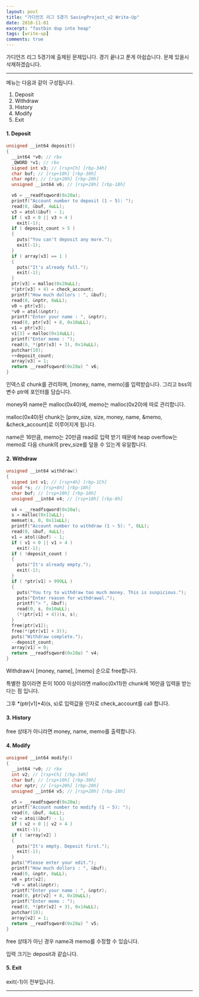```yaml
---
layout: post
title: "가디언즈 리그 5경기 SavingProject_v2 Write-Up"
date: 2018-11-01
excerpt: "fastbin dup into heap"
tags: [write-up]
comments: true
---
```

가디언즈 리그 5경기에 출제된 문제입니다. 경기 끝나고 푼게 아쉽습니다. 문제 있을시 삭제하겠습니다.
* * *
메뉴는 다음과 같이 구성됩니다.
1. Deposit
2. Withdraw
3. History
4. Modify
5. Exit

#### 1. Deposit
```c
unsigned __int64 deposit()
{
  __int64 *v0; // rbx
  _QWORD *v1; // rbx
  signed int v3; // [rsp+Ch] [rbp-34h]
  char buf; // [rsp+10h] [rbp-30h]
  char nptr; // [rsp+20h] [rbp-20h]
  unsigned __int64 v6; // [rsp+28h] [rbp-18h]

  v6 = __readfsqword(0x28u);
  printf("Account number to deposit (1 ~ 5): ");
  read(0, &buf, 4uLL);
  v3 = atol(&buf) - 1;
  if ( v3 < 0 || v3 > 4 )
    exit(-1);
  if ( deposit_count > 5 )
  {
    puts("You can't deposit any more.");
    exit(-1);
  }
  if ( array[v3] == 1 )
  {
    puts("It's already full.");
    exit(-1);
  }
  ptr[v3] = malloc(0x28uLL);
  *(ptr[v3] + 4) = check_account;
  printf("How much dollors : ", &buf);
  read(0, &nptr, 8uLL);
  v0 = ptr[v3];
  *v0 = atol(&nptr);
  printf("Enter your name : ", &nptr);
  read(0, ptr[v3] + 8, 0x10uLL);
  v1 = ptr[v3];
  v1[3] = malloc(0x14uLL);
  printf("Enter memo : ");
  read(0, *(ptr[v3] + 3), 0x14uLL);
  putchar(10);
  ++deposit_count;
  array[v3] = 1;
  return __readfsqword(0x28u) ^ v6;
}
```
인덱스로 chunk를 관리하며, [money, name, memo]를 입력받습니다. 그리고 bss의 변수 ptr에 포인터를 담습니다.

money와 name은 malloc(0x40)에, memo는 malloc(0x20)에 따로 관리합니다.

malloc(0x40)된 chunk는 [prev_size, size, money, name, &memo, &check_account]로 이루어지게 됩니다.

name은 16만큼, memo는 20만큼 read로 입력 받기 때문에 heap overflow는 memo로 다음 chunk의 prev_size를 덮을 수 있는게 유일합니다.

#### 2. Withdraw
```c
unsigned __int64 withdraw()
{
  signed int v1; // [rsp+4h] [rbp-1Ch]
  void *s; // [rsp+8h] [rbp-18h]
  char buf; // [rsp+10h] [rbp-10h]
  unsigned __int64 v4; // [rsp+18h] [rbp-8h]

  v4 = __readfsqword(0x28u);
  s = malloc(0x11uLL);
  memset(s, 0, 0x11uLL);
  printf("Account number to withdraw (1 ~ 5): ", 0LL);
  read(0, &buf, 4uLL);
  v1 = atol(&buf) - 1;
  if ( v1 < 0 || v1 > 4 )
    exit(-1);
  if ( !deposit_count )
  {
    puts("It's already empty.");
    exit(-1);
  }
  if ( *ptr[v1] > 999LL )
  {
    puts("You try to withdraw too much money. This is suspicious.");
    puts("Enter reason for withdrawal.");
    printf("> ", &buf);
    read(0, s, 0x10uLL);
    (*(ptr[v1] + 4))(s, s);
  }
  free(ptr[v1]);
  free(*(ptr[v1] + 3));
  puts("Withdraw complete.");
  --deposit_count;
  array[v1] = 0;
  return __readfsqword(0x28u) ^ v4;
}
```
Withdraw시 [money, name], [memo] 순으로 free합니다.

특별한 점이라면 돈이 1000 이상이라면 malloc(0x11)한 chunk에 16만큼 입력을 받는다는 점 입니다.

그후 *(ptr[v1]+4)(s, s)로 입력값을 인자로 check_account를 call 합니다.

#### 3. History
free 상태가 아니라면 money, name, memo를 출력합니다.

#### 4. Modify
```c
unsigned __int64 modify()
{
  __int64 *v0; // rbx
  int v2; // [rsp+Ch] [rbp-34h]
  char buf; // [rsp+10h] [rbp-30h]
  char nptr; // [rsp+20h] [rbp-20h]
  unsigned __int64 v5; // [rsp+28h] [rbp-18h]

  v5 = __readfsqword(0x28u);
  printf("Account number to modify (1 ~ 5): ");
  read(0, &buf, 4uLL);
  v2 = atoi(&buf) - 1;
  if ( v2 < 0 || v2 > 4 )
    exit(-1);
  if ( !array[v2] )
  {
    puts("It's empty. Deposit first.");
    exit(-1);
  }
  puts("Please enter your edit.");
  printf("How much dollors : ", &buf);
  read(0, &nptr, 8uLL);
  v0 = ptr[v2];
  *v0 = atol(&nptr);
  printf("Enter your name : ", &nptr);
  read(0, ptr[v2] + 8, 0x10uLL);
  printf("Enter memo : ");
  read(0, *(ptr[v2] + 3), 0x14uLL);
  putchar(10);
  array[v2] = 1;
  return __readfsqword(0x28u) ^ v5;
}
```
free 상태가 아닌 경우 name과 memo를 수정할 수 있습니다.

입력 크기는 deposit과 같습니다.

#### 5. Exit
exit(-1)이 전부입니다.
* * *
